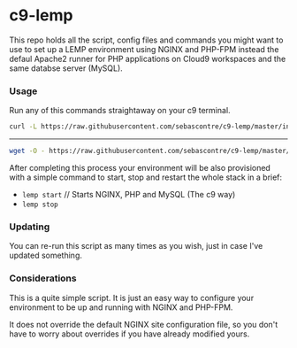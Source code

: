 # c9-lemp

This repo holds all the script, config files and commands you might want to
use to set up a LEMP environment using NGINX and PHP-FPM instead the defaul
Apache2 runner for PHP applications on Cloud9 workspaces and the same databse
server (MySQL).

### Usage

Run any of this commands straightaway on your c9 terminal.

``` bash
curl -L https://raw.githubusercontent.com/sebascontre/c9-lemp/master/install.sh | bash
```
----
``` bash
wget -O - https://raw.githubusercontent.com/sebascontre/c9-lemp/master/install.sh | bash
```

After completing this process your environment will be also provisioned with a
simple command to start, stop and restart the whole stack in a brief:

* `lemp start` // Starts NGINX, PHP and MySQL (The c9 way)
* `lemp stop`

### Updating

You can re-run this script as many times as you wish, just in case I've updated
something.


### Considerations

This is a quite simple script. It is just an easy way to configure your environment
to be up and running with NGINX and PHP-FPM.

It does not override the default NGINX site configuration file, so you don't have to
worry about overrides if you have already modified yours.

